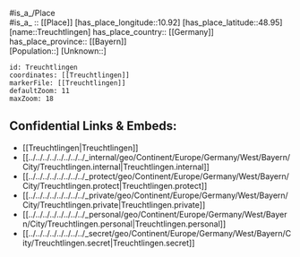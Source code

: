 ﻿---
location: [48.95,10.92] 
mapzoom: [7,12] 
mapmarker: city 
type: City
tags:
- geo/City


SpocWebEntityId: 34968
isDeleted: false
confidential: public

---
#is_a_/Place  
#is_a_ :: [[Place]] 
[has_place_longitude::10.92] 
[has_place_latitude::48.95] 
[name::Treuchtlingen] 
has_place_country:: [[Germany]]  
has_place_province:: [[Bayern]]  
[Population::] 
[Unknown::] 


```leaflet
id: Treuchtlingen
coordinates: [[Treuchtlingen]] 
markerFile: [[Treuchtlingen]] 
defaultZoom: 11 
maxZoom: 18
```


## Confidential Links & Embeds: 
- [[Treuchtlingen|Treuchtlingen]]  
- [[../../../../../../../../_internal/geo/Continent/Europe/Germany/West/Bayern/City/Treuchtlingen.internal|Treuchtlingen.internal]] 
- [[../../../../../../../../_protect/geo/Continent/Europe/Germany/West/Bayern/City/Treuchtlingen.protect|Treuchtlingen.protect]] 
- [[../../../../../../../../_private/geo/Continent/Europe/Germany/West/Bayern/City/Treuchtlingen.private|Treuchtlingen.private]] 
- [[../../../../../../../../_personal/geo/Continent/Europe/Germany/West/Bayern/City/Treuchtlingen.personal|Treuchtlingen.personal]] 
- [[../../../../../../../../_secret/geo/Continent/Europe/Germany/West/Bayern/City/Treuchtlingen.secret|Treuchtlingen.secret]] 
